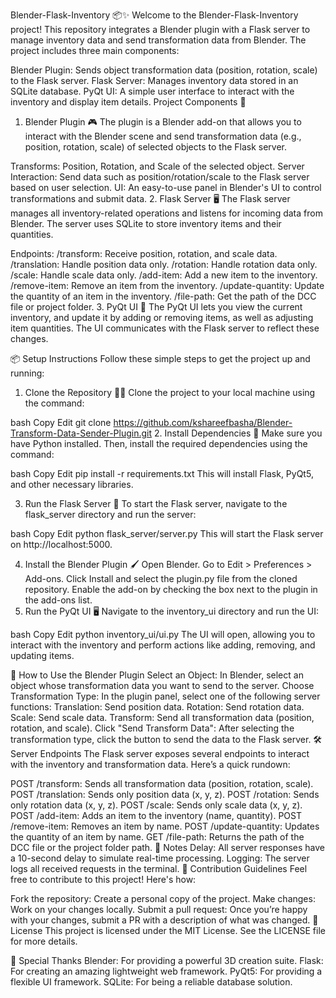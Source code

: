 Blender-Flask-Inventory 📦✨
Welcome to the Blender-Flask-Inventory project! This repository integrates a Blender plugin with a Flask server to manage inventory data and send transformation data from Blender. The project includes three main components:

Blender Plugin: Sends object transformation data (position, rotation, scale) to the Flask server.
Flask Server: Manages inventory data stored in an SQLite database.
PyQt UI: A simple user interface to interact with the inventory and display item details.
Project Components 🔧
1. Blender Plugin 🎮
The plugin is a Blender add-on that allows you to interact with the Blender scene and send transformation data (e.g., position, rotation, scale) of selected objects to the Flask server.

Transforms: Position, Rotation, and Scale of the selected object.
Server Interaction: Send data such as position/rotation/scale to the Flask server based on user selection.
UI: An easy-to-use panel in Blender's UI to control transformations and submit data.
2. Flask Server 🖥️
The Flask server manages all inventory-related operations and listens for incoming data from Blender. The server uses SQLite to store inventory items and their quantities.

Endpoints:
/transform: Receive position, rotation, and scale data.
/translation: Handle position data only.
/rotation: Handle rotation data only.
/scale: Handle scale data only.
/add-item: Add a new item to the inventory.
/remove-item: Remove an item from the inventory.
/update-quantity: Update the quantity of an item in the inventory.
/file-path: Get the path of the DCC file or project folder.
3. PyQt UI 📱
The PyQt UI lets you view the current inventory, and update it by adding or removing items, as well as adjusting item quantities. The UI communicates with the Flask server to reflect these changes.

📦 Setup Instructions
Follow these simple steps to get the project up and running:

1. Clone the Repository 🧑‍💻
Clone the project to your local machine using the command:

bash
Copy
Edit
git clone https://github.com/kshareefbasha/Blender-Transform-Data-Sender-Plugin.git
2. Install Dependencies 🔌
Make sure you have Python installed. Then, install the required dependencies using the command:

bash
Copy
Edit
pip install -r requirements.txt
This will install Flask, PyQt5, and other necessary libraries.

3. Run the Flask Server 🚀
To start the Flask server, navigate to the flask_server directory and run the server:

bash
Copy
Edit
python flask_server/server.py
This will start the Flask server on http://localhost:5000.

4. Install the Blender Plugin 🖌️
Open Blender.
Go to Edit > Preferences > Add-ons.
Click Install and select the plugin.py file from the cloned repository.
Enable the add-on by checking the box next to the plugin in the add-ons list.
5. Run the PyQt UI 🖥️
Navigate to the inventory_ui directory and run the UI:

bash
Copy
Edit
python inventory_ui/ui.py
The UI will open, allowing you to interact with the inventory and perform actions like adding, removing, and updating items.

🌟 How to Use the Blender Plugin
Select an Object: In Blender, select an object whose transformation data you want to send to the server.
Choose Transformation Type: In the plugin panel, select one of the following server functions:
Translation: Send position data.
Rotation: Send rotation data.
Scale: Send scale data.
Transform: Send all transformation data (position, rotation, and scale).
Click "Send Transform Data": After selecting the transformation type, click the button to send the data to the Flask server.
🛠️ Server Endpoints
The Flask server exposes several endpoints to interact with the inventory and transformation data. Here’s a quick rundown:

POST /transform: Sends all transformation data (position, rotation, scale).
POST /translation: Sends only position data (x, y, z).
POST /rotation: Sends only rotation data (x, y, z).
POST /scale: Sends only scale data (x, y, z).
POST /add-item: Adds an item to the inventory (name, quantity).
POST /remove-item: Removes an item by name.
POST /update-quantity: Updates the quantity of an item by name.
GET /file-path: Returns the path of the DCC file or the project folder path.
🛑 Notes
Delay: All server responses have a 10-second delay to simulate real-time processing.
Logging: The server logs all received requests in the terminal.
🚀 Contribution Guidelines
Feel free to contribute to this project! Here's how:

Fork the repository: Create a personal copy of the project.
Make changes: Work on your changes locally.
Submit a pull request: Once you’re happy with your changes, submit a PR with a description of what was changed.
📄 License
This project is licensed under the MIT License. See the LICENSE file for more details.

🙏 Special Thanks
Blender: For providing a powerful 3D creation suite.
Flask: For creating an amazing lightweight web framework.
PyQt5: For providing a flexible UI framework.
SQLite: For being a reliable database solution.
